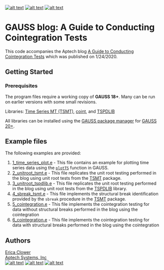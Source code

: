 [![alt text][1.1]][1]
[![alt text][2.1]][2]
[![alt text][3.1]][3]

# GAUSS blog: A Guide to Conducting Cointegration Tests
This code accompanies the Aptech blog [A Guide to Conducting Cointegration Tests](https://www.aptech.com/?p=21405&preview=true) which was published on 1/24/2020.

## Getting Started
### Prerequisites
The program files require a working copy of **GAUSS 18+**. Many can be run on earlier versions with some small revisions.

Libraries: [Time Series MT (TSMT)](https://store.aptech.com/gauss-applications-category/time-series-mt.html), [coint](https://store.aptech.com/third-party-applications-category/coint-2-1-co-integrated-systems.html), and [TSPDLIB](https://github.com/aptech/tspdlib)

All libraries can be installed using the [GAUSS package manager](https://www.aptech.com/blog/gauss-package-manager-basics/) for [GAUSS 20+](https://www.aptech.com/blog/gauss-20-initial-release/).

## Example files
The following examples are provided:
1. [1_time_series_plot.e](examples/1_time_series_plot.e) - This file contains an example for plotting time series data using the [`plotTS`](https://docs.aptech.com/gauss/CR-plotTS.html) function in GAUSS.
2. [2_unitroot_tsmt.e](examples/2_unitroot_tsmt.e) - This file replicates the unit root testing performed in the blog using unit root tests from the [TSMT](https://store.aptech.com/gauss-applications-category/time-series-mt.html) package.
3. [3_unitroot_tspdlib.e](examples/3_unitroot_tspdlib.e) - This file replicates the unit root testing performed in the blog using unit root tests from the [TSPDLIB](https://github.com/aptech/tspdlib) library.
4. [4_sbreak_tsmt.e](examples/4_sbreak_tsmt.e) - This file implements the structural break identification provided by the `sbreak` procedure in the [TSMT](https://store.aptech.com/gauss-applications-category/time-series-mt.html) package.
5. [5_cointegration.e](examples/5_cointegration.e) - This file implements the cointegration testing for data without structural breaks performed in the blog using the cointegration
5. [6_cointegration.e](examples/6_cointegration_sb.e) - This file implements the cointegration testing for data with structural breaks performed in the blog using the cointegration

## Authors
[Erica Clower](mailto:erica@aptech.com)  
[Aptech Systems, Inc](https://www.aptech.com/)  
[![alt text][1.1]][1]
[![alt text][2.1]][2]
[![alt text][3.1]][3]

<!-- links to social media icons -->
[1.1]: https://www.aptech.com/wp-content/uploads/2019/02/fb.png (Visit Aptech Facebook)
[2.1]: https://www.aptech.com/wp-content/uploads/2019/02/gh.png (Aptech Github)
[3.1]: https://www.aptech.com/wp-content/uploads/2019/02/li.png (Find us on LinkedIn)

<!-- links to your social media accounts -->
[1]: https://www.facebook.com/GAUSSAptech/
[2]: https://github.com/aptech
[3]: https://linkedin.com/in/ericaclower
<!-- Please don't remove this: Grab your social icons from https://github.com/carlsednaoui/gitsocial -->
